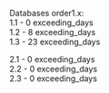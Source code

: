Databases order1.x:\
1.1 - 0 exceeding_days\
1.2 - 8 exceeding_days\
1.3 - 23 exceeding_days

2.1 - 0 exceeding_days\
2.2 - 0 exceeding_days\
2.3 - 0 exceeding_days